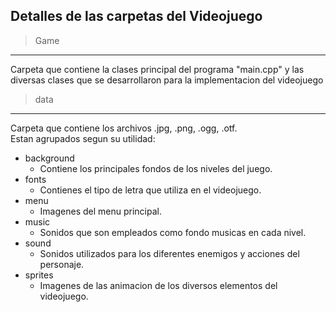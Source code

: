 ## Detalles de las carpetas del Videojuego
>Game
___
Carpeta que contiene la clases principal del programa "main.cpp"
y las diversas clases que se desarrollaron para la implementacion del videojuego

>data
___
Carpeta que contiene los archivos .jpg, .png, .ogg, .otf.</br>
Estan agrupados segun su utilidad:
- background
    - Contiene los principales fondos de los niveles del juego.
- fonts
    - Contienes el tipo de letra que utiliza en el videojuego.
- menu
    - Imagenes del menu principal.
- music
    - Sonidos que son empleados como fondo musicas en cada nivel.
- sound
    - Sonidos utilizados para los diferentes enemigos y acciones del personaje.
- sprites
    - Imagenes de las animacion de los diversos elementos del videojuego.

